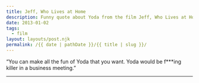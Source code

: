 ```yaml
---
title: Jeff, Who Lives at Home
description: Funny quote about Yoda from the film Jeff, Who Lives at Home.
date: 2013-01-02
tags: 
  - film
layout: layouts/post.njk
permalink: /{{ date | pathDate }}/{{ title | slug }}/
---
```


“You can make all the fun of Yoda that you want. Yoda would be f\*\*\*ing killer in a business meeting.”

---
